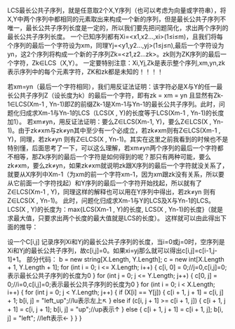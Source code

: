  LCS最长公共子序列，就是任意取2个X,Y序列（也可以考虑为向量或字符串），将X,Y中两个序列中都相同的元素取出来构成一个新的序列，但是最长公共子序列不唯一，最长公共子序列长度是一定的，所以我们要先把问题简化，求出两个序列的最长公共子序列长度。
一个已知序列都有Xi=<x1,x2...,xi>(1≤i≤m)，且我们将每个序列的最后一个字符设为xm，同理Yj=<y1,y2...,yj>(1≤j≤n),最后一个字符设为yn，这2个序列将构成一个新的子序列Zk=<z1,z2…zk>。zk则为ZK序列的最后一个字符，Zk∈LCS（X,Y）。
一定要特别注意：Xi,Yj,Zk是表示整个序列,xm,yn,zk表示序列中的每个元素字符，ZK和zk都是未知的！！！！

若xm=yn（最后一个字符相同），我们用反证法证明：该字符必是X与Y的任一最长公共子序列Z（设长度为k）的最后一个字符，即有zk = xm = yn 且显然有Zk-1∈LCS(Xm-1 , Yn-1)即Z的前缀Zk-1是Xm-1与Yn-1的最长公共子序列。此时，问题化归成求Xm-1与Yn-1的LCS（LCS(X , Y)的长度等于LCS(Xm-1 , Yn-1)的长度加1）。
若xm≠yn，用反证法证明：要么Z∈LCS(Xm-1, Y)，要么Z∈LCS(X , Yn-1)。由于zk≠xm与zk≠yn其中至少有一个必成立，若zk≠xm则有Z∈LCS(Xm-1 , Y)，同理，若zk≠yn 则有Z∈LCS(X , Yn-1)。其实在这里之前我看到的时候也不是特别懂，后面思考了一下，可以这么理解，若xm≠yn两个序列的最后一个字符都不相等，那Zk序列的最后一个字符是如何得到的呢？那只有两种可能，要么zk≠xm，要么zk≠yn，如果zk≠xm就说明zk跟X序列的最后一个字符就没关系了，就要从X序列中Xm-1（为xm的前一个字符xm-1，因为xm跟zk没有关系，所以要从它前面一个字符找起）和Y序列的最后一个字符开始找起，所以就有了Z∈LCS(Xm-1 , Y)，同理这样的解释也可以用在Y序列中得出，若zk≠yn 则有Z∈LCS(X , Yn-1)。
此时，问题化归成求Xm-1与Y的LCS及X与Yn-1的LCS。LCS(X , Y)的长度为：max{LCS(Xm-1 , Y)的长度, LCS(X , Yn-1)的长度}（就是求最大值，只要求出两个长度的最大值就是LCS的长度）。
这样就可以由此得出下面的推导：

 

设一个C[i,j] 记录序列Xi和Yj的最长公共子序列的长度，当i=0或j=0时，空序列是Xi和Yj的最长公共子序列，故c[i,j]=0。如果xi=yj那么就可以得出c[i,j]=c[i-1,j-1]+1。
部分代码：
            b = new string[X.Length, Y.Length];
            c = new int[X.Length + 1, Y.Length + 1];
            for (int i = 0; i <= X.Length; i++)
            {
                c[i, 0] = 0;//j=0,c[i,j]=0;表示最长公共子序列的长度为0
            }
            for (int j = 0; j <= Y.Length; j++)
            {
                c[0, j] = 0;//i=0,c[i,j]=0;表示最长公共子序列的长度为0
            }
            for (int i = 0; i < X.Length; i++)
            {
                for (int j = 0; j < Y.Length; j++)
                {
                    if (X[i] == Y[j])
                    {
                        c[i + 1, j + 1] = c[i, j] + 1;
                        b[i, j] = "left_up";//lu表示左上↖
                    }
                    else if (c[i, j + 1] >= c[i + 1, j])
                    {
                        c[i + 1, j + 1] = c[i, j + 1];
                        b[i, j] = "up";//up表示↑
                    }
                    else
                    {
                        c[i + 1, j + 1] = c[i + 1, j];
                        b[i, j] = "left"; //left表示←
                    }
                }
            }